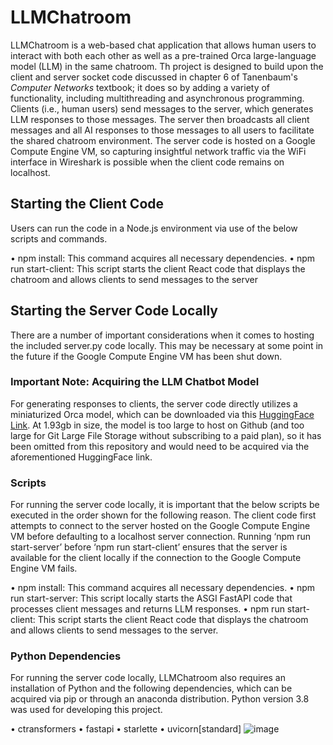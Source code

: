# LLMChatroom

LLMChatroom is a web-based chat application that allows human users to interact with both each other as well as a pre-trained Orca large-language model (LLM) in the same chatroom. Th project is designed to build upon the client and server socket code discussed in chapter 6 of Tanenbaum's *Computer Networks* textbook; it does so by adding a variety of functionality, including multithreading and asynchronous programming. Clients (i.e., human users) send messages to the server, which generates LLM responses to those messages. The server then broadcasts all client messages and all AI responses to those messages to all users to facilitate the shared chatroom environment. The server code is hosted on a Google Compute Engine VM, so capturing insightful network traffic via the WiFi interface in Wireshark is possible when the client code remains on localhost.

## Starting the Client Code

Users can run the code in a Node.js environment via use of the below scripts and commands. 

•	npm install: This command acquires all necessary dependencies.
•	npm run start-client: This script starts the client React code that displays the chatroom and allows clients to send messages to the server

## Starting the Server Code Locally

There are a number of important considerations when it comes to hosting the included server.py code locally. This may be necessary at some point in the future if the Google Compute Engine VM has been shut down.

### Important Note: Acquiring the LLM Chatbot Model

For generating responses to clients, the server code directly utilizes a miniaturized Orca model, which can be downloaded via this [HuggingFace Link](https://huggingface.co/zoltanctoth/orca_mini_3B-GGUF). At 1.93gb in size, the model is too large to host on Github (and too large for Git Large File Storage without subscribing to a paid plan), so it has been omitted from this repository and would need to be acquired via the aforementioned HuggingFace link.

### Scripts

For running the server code locally, it is important that the below scripts be executed in the order shown for the following reason. The client code first attempts to connect to the server hosted on the Google Compute Engine VM before defaulting to a localhost server connection. Running ‘npm run start-server’ before ‘npm run start-client’ ensures that the server is available for the client locally if the connection to the Google Compute Engine VM fails.

•	npm install: This command acquires all necessary dependencies.
•	npm run start-server: This script locally starts the ASGI FastAPI code that processes client messages and returns LLM responses.
•	npm run start-client: This script starts the client React code that displays the chatroom and allows clients to send messages to the server.

### Python Dependencies

For running the server code locally, LLMChatroom also requires an installation of Python and the following dependencies, which can be acquired via pip or through an anaconda distribution. Python version 3.8 was used for developing this project.

•	ctransformers
•	fastapi
•	starlette
•	uvicorn[standard]
![image](https://github.com/teaden/CS7344_FinalProject/assets/19725253/f7be011a-dfc9-435c-8357-d3094b4d6027)
